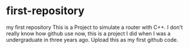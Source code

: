 # first-repository
my first repository
This is a Project to simulate a router with C++. I don't really know how github use now, this is a project I did when I was a undergraduate in three years ago. Upload this as my first github code.
